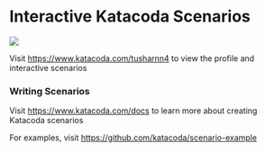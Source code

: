 # Interactive Katacoda Scenarios

[![](http://shields.katacoda.com/katacoda/tusharnn4/count.svg)](https://www.katacoda.com/tusharnn4 "Get your profile on Katacoda.com")

Visit https://www.katacoda.com/tusharnn4 to view the profile and interactive scenarios

### Writing Scenarios
Visit https://www.katacoda.com/docs to learn more about creating Katacoda scenarios

For examples, visit https://github.com/katacoda/scenario-example
